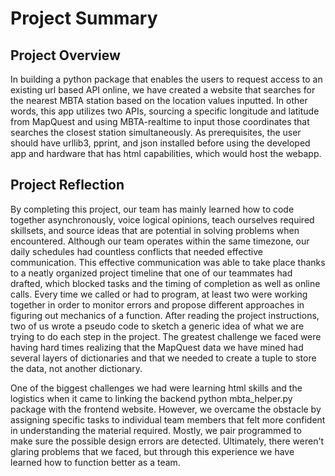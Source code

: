 # Project Summary

## Project Overview

In building a python package that enables the users to request access to an existing url based API online, we have created a website that searches for the nearest MBTA station based on the location values inputted. In other words, this app utilizes two APIs, sourcing a specific longitude and latitude from MapQuest and using MBTA-realtime to input those coordinates that searches the closest station simultaneously. As prerequisites, the user should have urllib3, pprint, and json installed before using the developed app and hardware that has html capabilities, which would host the webapp.  

## Project Reflection

By completing this project, our team has mainly learned how to code together asynchronously, voice logical opinions, teach ourselves required skillsets, and source ideas that are potential in solving problems when encountered. Although our team operates within the same timezone, our daily schedules had countless conflicts that needed effective communication. This effective communication was able to take place thanks to a neatly organized project timeline that one of our teammates had drafted, which blocked tasks and the timing of completion as well as online calls. Every time we called or had to program, at least two were working together in order to monitor errors and propose different approaches in figuring out mechanics of a function. After reading the project instructions, two of us wrote a pseudo code to sketch a generic idea of what we are trying to do each step in the project. The greatest challenge we faced were having hard times realizing that the MapQuest data we have mined had several layers of dictionaries and that we needed to create a tuple to store the data, not another dictionary. 

One of the biggest challenges we had were learning html skills and the logistics when it came to linking the backend python mbta_helper.py package with the frontend website. However, we overcame the obstacle by assigning specific tasks to individual team members that felt more confident in understanding the material required. Mostly, we pair programmed to make sure the possible design errors are detected. Ultimately, there weren't glaring problems that we faced, but through this experience we have learned how to function better as a team.